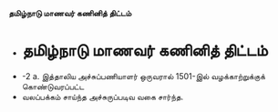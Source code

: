 **தமிழ்நாடு மாணவர் கணினித் திட்டம்**
- # தமிழ்நாடு மாணவர் கணினித் திட்டம்
- -2 a. இத்தாலிய அச்சுப்பணியாளர் ஒருவரால் 1501-இல் வழக்காற்றுக்குக் கொண்டுவரப்பட்ட
- வலப்பக்கம் சாய்ந்த அச்சுருப்படிவ வகை சார்ந்த.

